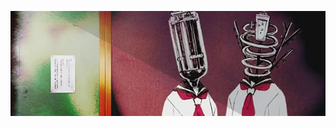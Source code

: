 <!--- ![Banner](/images/profile_banner.webp) --->
<p align="center">
  <img src="/images/profile_banner_small.webp" />
</p>

<!-- ## 🔥 My Github Stats -->

<!-- GitHub Readme Streak Stats - https://github.com/DenverCoder1/github-readme-streak-stats -->
<!-- <p align="center">
  <a href="https://github.com/DenverCoder1/github-readme-streak-stats">
    <img title="🔥 Get streak stats for your profile at git.io/streak-stats" alt="wahyukusumo's streak" src="https://github-readme-streak-stats.herokuapp.com/?user=wahyukusumo&theme=neon-dark&hide_border=true&background=0D1117"/>
  </a>
</p> -->

<!-- <p align="center">
  <a href="https://github.com/anuraghazra/github-readme-stats">
    <img alt="DenverCoder1's stats" src="https://github-readme-stats.vercel.app/api?username=wahyukusumo&show_icons=true&count_private=true&theme=radical&hide_border=true&bg_color=0D1117"/>
  </a>

  <a href="https://github.com/anuraghazra/github-readme-stats">
    <img alt="DenverCoder1's stats" src="https://github-readme-stats.vercel.app/api/top-langs/?username=wahyukusumo&layout=compact&theme=radical&langs_count=10&hide_border=true&bg_color=0D1117"/>
  </a>
</p> -->

<!-- ## ⭐ My Favorites -->

<!-- Small repo cards (fork) - https://github.com/DenverCoder1/github-readme-stats -->
<!-- <p align="center">
  <a href="https://github.com/wahyukusumo/book-publisher-template">
    <img width="240" src="https://denvercoder1-github-readme-stats.vercel.app/api/pin/?username=wahyukusumo&repo=book-publisher-template&theme=radical&hide_border=true&bg_color=0D1117" alt="milites">
  </a>
  <a href="https://github.com/wahyukusumo/tokopedia-price-tracker">
    <img width="240" src="https://denvercoder1-github-readme-stats.vercel.app/api/pin/?username=wahyukusumo&repo=tokopedia-price-tracker&theme=radical&hide_border=true&bg_color=0D1117" alt="tokopedia-price-tracker">
  </a>
  <a href="https://github.com/wahyukusumo/kano-lyrics">
    <img width="240" src="https://denvercoder1-github-readme-stats.vercel.app/api/pin/?username=wahyukusumo&repo=kano-lyrics&theme=radical&hide_border=true&bg_color=0D1117" alt="kano-lyrics">
  </a>
</p>
 -->

<!---
- 👋 Hi, I’m @wahyukusumo
- 👀 I’m interested in ...
- 🌱 I’m currently learning ...
- 💞️ I’m looking to collaborate on ...
- 📫 How to reach me ...

wahyukusumo/wahyukusumo is a ✨ special ✨ repository because its `README.md` (this file) appears on your GitHub profile.
You can click the Preview link to take a look at your changes.
--->
